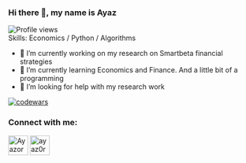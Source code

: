 ### Hi there 👋, my name is Ayaz
![Profile views](https://gpvc.arturio.dev/Ayazor)  
Skills: Economics / Python / Algorithms


- 🔭 I’m currently working on my research on Smartbeta financial strategies 
- 🌱 I’m currently learning Economics and Finance. And a little bit of a programming 
- 🤔 I’m looking for help with my research work 

[![codewars](https://www.codewars.com/users/Ayazoro/badges/large)](https://www.codewars.com/users/Ayazoro)

<!--Включи leetcode, когда будет достаточно решенных задач-->
<!--[![KnlnKS's LeetCode stats](https://leetcode-stats-six.vercel.app/api?username=Ayazor&theme=dark)](https://github.com/KnlnKS/leetcode-stats)-->


### Connect with me:
<p align="left">
<a href="https://t.me/Ayazoro" target="blank"><img align="center" src="https://raw.githubusercontent.com/daniilshat/daniilshat/2d7eafe5250314b3d422c86b35de062e0f1f5178/icons/Telegram.svg" alt="Ayazoro" height="40" width="40" /></a>
<a href="https://vk.com/ayaz0r0" target="blank"><img align="center" src="https://raw.githubusercontent.com/daniilshat/daniilshat/2d7eafe5250314b3d422c86b35de062e0f1f5178/icons/vk.svg" alt="ayaz0r0" height="40" width="40" /></a>
</p>

